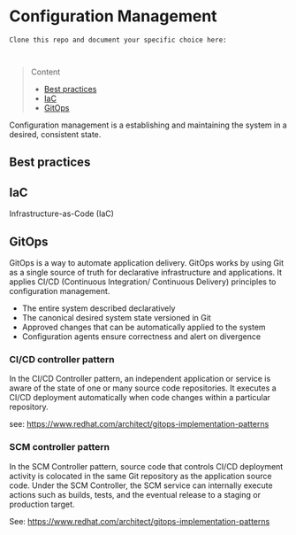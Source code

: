 # Configuration Management

```
Clone this repo and document your specific choice here:



```
> Content
> - [Best practices](#best-practices)
> - [IaC](#iac)
> - [GitOps](#gitops)

Configuration management is a establishing and maintaining the system in a desired, consistent state.

## Best practices

## IaC

Infrastructure-as-Code (IaC)

## GitOps

GitOps is a way to automate application delivery.
GitOps works by using Git as a single source of truth for declarative infrastructure and applications.
It applies CI/CD (Continuous Integration/ Continuous Delivery) principles to configuration management.

- The entire system described declaratively
- The canonical desired system state versioned in Git
- Approved changes that can be automatically applied to the system
- Configuration agents ensure correctness and alert on divergence

### CI/CD controller pattern

In the CI/CD Controller pattern, an independent application or service is aware of the state of one or many source code repositories. 
It executes a CI/CD deployment automatically when code changes within a particular repository.

see: https://www.redhat.com/architect/gitops-implementation-patterns

### SCM controller pattern

In the SCM Controller pattern, source code that controls CI/CD deployment activity is colocated in the same Git repository as the application source code. 
Under the SCM Controller, the SCM service can internally execute actions such as builds, tests, and the eventual release to a staging or production target.

See: https://www.redhat.com/architect/gitops-implementation-patterns 